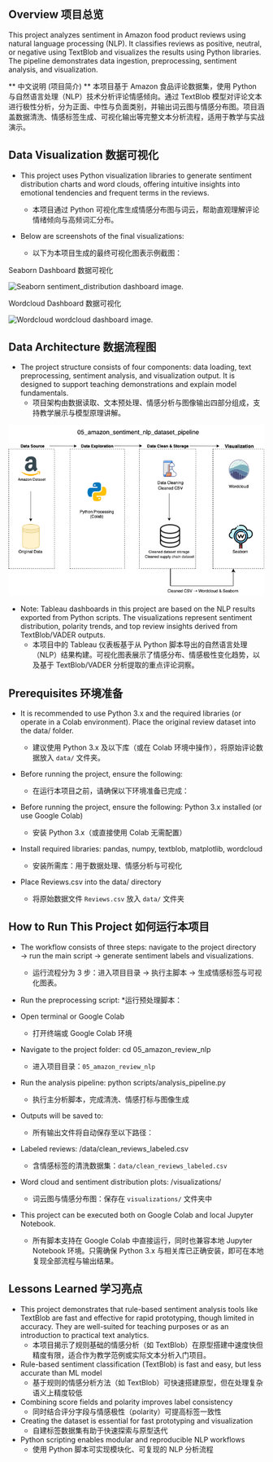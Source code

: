 ## Overview 项目总览
This project analyzes sentiment in Amazon food product reviews using natural language processing (NLP). It classifies reviews as positive, neutral, or negative using TextBlob and visualizes the results using Python libraries. The pipeline demonstrates data ingestion, preprocessing, sentiment analysis, and visualization.

** 中文说明 (项目简介) ** 本项目基于 Amazon 食品评论数据集，使用 Python 与自然语言处理（NLP）技术分析评论情感倾向。通过 TextBlob 模型对评论文本进行极性分析，分为正面、中性与负面类别，并输出词云图与情感分布图。项目涵盖数据清洗、情感标签生成、可视化输出等完整文本分析流程，适用于教学与实战演示。

## Data Visualization 数据可视化

- This project uses Python visualization libraries to generate sentiment distribution charts and word clouds, offering intuitive insights into emotional tendencies and frequent terms in the reviews.
  * 本项目通过 Python 可视化库生成情感分布图与词云，帮助直观理解评论情绪倾向与高频词汇分布。

- Below are screenshots of the final visualizations: 
  * 以下为本项目生成的最终可视化图表示例截图：

Seaborn Dashboard 数据可视化

![Seaborn sentiment_distribution dashboard image](sentiment_distribution.png).

Wordcloud Dashboard 数据可视化

![Wordcloud wordcloud dashboard image](wordcloud.png).

## Data Architecture 数据流程图

- The project structure consists of four components: data loading, text preprocessing, sentiment analysis, and visualization output. It is designed to support teaching demonstrations and explain model fundamentals.
  * 项目架构由数据读取、文本预处理、情感分析与图像输出四部分组成，支持教学展示与模型原理讲解。

![data_architecture image](amazon_sentiment_dataset_pipeline.png)

- Note: Tableau dashboards in this project are based on the NLP results exported from Python scripts. The visualizations represent sentiment distribution, polarity trends, and top review insights derived from TextBlob/VADER outputs.
  * 本项目中的 Tableau 仪表板基于从 Python 脚本导出的自然语言处理（NLP）结果构建。可视化图表展示了情感分布、情感极性变化趋势，以及基于 TextBlob/VADER 分析提取的重点评论洞察。

## Prerequisites 环境准备

- It is recommended to use Python 3.x and the required libraries (or operate in a Colab environment). Place the original review dataset into the data/ folder.
  * 建议使用 Python 3.x 及以下库（或在 Colab 环境中操作），将原始评论数据放入 `data/` 文件夹。

- Before running the project, ensure the following:
  * 在运行本项目之前，请确保以下环境准备已完成：

- Before running the project, ensure the following: Python 3.x installed (or use Google Colab)
  * 安装 Python 3.x（或直接使用 Colab 无需配置）
- Install required libraries: pandas, numpy, textblob, matplotlib, wordcloud
  * 安装所需库：用于数据处理、情感分析与可视化
- Place Reviews.csv into the data/ directory
  * 将原始数据文件 `Reviews.csv` 放入 `data/` 文件夹

## How to Run This Project 如何运行本项目

- The workflow consists of three steps: navigate to the project directory → run the main script → generate sentiment labels and visualizations.
  * 运行流程分为 3 步：进入项目目录 → 执行主脚本 → 生成情感标签与可视化图表。
- Run the preprocessing script:
  *运行预处理脚本：
- Open terminal or Google Colab
  * 打开终端或 Google Colab 环境
- Navigate to the project folder: cd 05_amazon_review_nlp
  * 进入项目目录：`05_amazon_review_nlp`
- Run the analysis pipeline:
   python scripts/analysis_pipeline.py
  * 执行主分析脚本，完成清洗、情感打标与图像生成

- Outputs will be saved to:
  * 所有输出文件将自动保存至以下路径：

- Labeled reviews: /data/clean_reviews_labeled.csv
  * 含情感标签的清洗数据集：`data/clean_reviews_labeled.csv`

- Word cloud and sentiment distribution plots: /visualizations/
  * 词云图与情感分布图：保存在 `visualizations/` 文件夹中
     
- This project can be executed both on Google Colab and local Jupyter Notebook.
  * 所有脚本支持在 Google Colab 中直接运行，同时也兼容本地 Jupyter Notebook 环境。只需确保 Python 3.x 与相关库已正确安装，即可在本地复现全部流程与输出结果。

## Lessons Learned 学习亮点

- This project demonstrates that rule-based sentiment analysis tools like TextBlob are fast and effective for rapid prototyping, though limited in accuracy. They are well-suited for teaching purposes or as an introduction to practical text analytics.
  * 本项目揭示了规则基础的情感分析（如 TextBlob）在原型搭建中速度快但精度有限，适合作为教学范例或实际文本分析入门项目。
- Rule-based sentiment classification (TextBlob) is fast and easy, but less accurate than ML model
  * 基于规则的情感分析方法（如 TextBlob）可快速搭建原型，但在处理复杂语义上精度较低
- Combining score fields and polarity improves label consistency
  * 同时结合评分字段与情感极性（polarity）可提高标签一致性 
- Creating the dataset is essential for fast prototyping and visualization
  * 自建标签数据集有助于快速探索与原型迭代
- Python scripting enables modular and reproducible NLP workflows
  * 使用 Python 脚本可实现模块化、可复现的 NLP 分析流程
